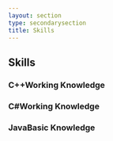 ```yaml
---
layout: section
type: secondarysection
title: Skills
---
```

<aside class="skills aside section">
    <div class="section-inner">
		<h2 class="heading">Skills</h2>  
		<div class="skillset">
		    <div class="item">
		        <h3 class="level-title">C++<span class="level-label" data-toggle="tooltip" data-placement="left" data-animation="true" title="I have worked with this language or technologie and I am comfortable with it.">Working Knowledge</span></h3>
		        <div class="level-bar">
		            <div class="level-bar-inner" data-level="85%">
		            </div>                                      
		        </div>                                
		    </div>
		    <div class="item">
		        <h3 class="level-title">C#<span class="level-label" data-toggle="tooltip" data-placement="left" data-animation="true" title="I have worked with this language or technologie and I am comfortable with it.">Working Knowledge</span></h3>
		        <div class="level-bar">
		            <div class="level-bar-inner" data-level="60%">
		            </div>                                      
		        </div>                                
		    </div>
		    <div class="item">
		        <h3 class="level-title">Java<span class="level-label" data-toggle="tooltip" data-placement="left" data-animation="true" title="I have played with this language or technologie and I have a basic understanding of its purpose.">Basic Knowledge</span></h3>
		        <div class="level-bar">
		            <div class="level-bar-inner" data-level="60%">
		            </div>                                      
		        </div>                                
		    </div>
		</div>
	</div>
</aside>

